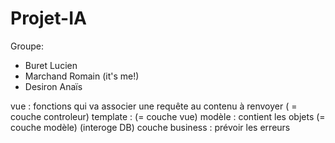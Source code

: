 # Projet-IA

Groupe:
- Buret Lucien
- Marchand Romain (it's me!)
- Desiron Anaïs

vue : fonctions qui va associer une requête au contenu à renvoyer ( = couche controleur)
template : (= couche vue)
modèle : contient les objets (= couche modèle) (interoge DB)
couche business : 
prévoir les erreurs